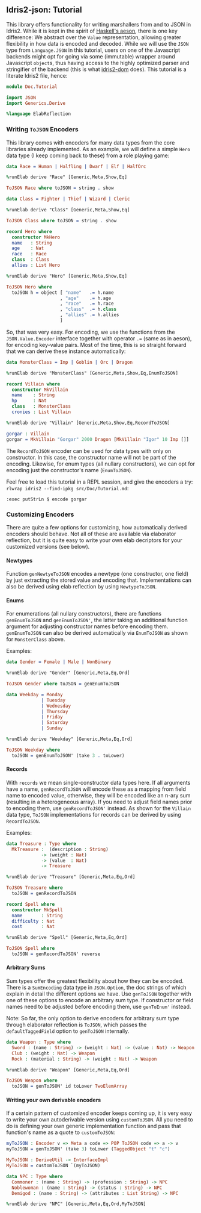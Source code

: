 ## Idris2-json: Tutorial

This library offers functionality for writing marshallers
from and to JSON in Idris2. While it is kept in the spirit
of [Haskell's aeson](https://hackage.haskell.org/package/aeson),
there is one key difference: We abstract over the `Value`
representation, allowing greater flexibility in how data
is encoded and decoded. While we will use the `JSON` type
from `Language.JSON` in this tutorial, users on one of the
Javascript backends might opt for going via some (immutable)
wrapper around Javascript `object`s, thus having access
to the highly optimized parser and stringifier of the backend
(this is what [idris2-dom](https://github.com/stefan-hoeck/idris2-dom)
does). This tutorial is a literate Idris2 file, hence:

```idris
module Doc.Tutorial

import JSON
import Generics.Derive

%language ElabReflection
```

### Writing `ToJSON` Encoders

This library comes with encoders for many data types from
the core libraries already implemented. As an example, we
will define a simple `Hero` data type (I keep coming back
to these) from a role playing game:

```idris
data Race = Human | Halfling | Dwarf | Elf | HalfOrc

%runElab derive "Race" [Generic,Meta,Show,Eq]

ToJSON Race where toJSON = string . show

data Class = Fighter | Thief | Wizard | Cleric

%runElab derive "Class" [Generic,Meta,Show,Eq]

ToJSON Class where toJSON = string . show

record Hero where
  constructor MkHero
  name   : String
  age    : Nat
  race   : Race
  class  : Class
  allies : List Hero

%runElab derive "Hero" [Generic,Meta,Show,Eq]

ToJSON Hero where
  toJSON h = object [ "name"   .= h.name
                    , "age"    .= h.age
                    , "race"   .= h.race
                    , "class"  .= h.class
                    , "allies" .= h.allies
                    ]
```

So, that was very easy. For encoding, we use the functions
from the `JSON.Value.Encoder` interface together with operator
`.=` (same as in aeson), for encoding key-value pairs.
Most of the time, this is so straight forward that we can derive
these instance automatically:


```idris
data MonsterClass = Imp | Goblin | Orc | Dragon

%runElab derive "MonsterClass" [Generic,Meta,Show,Eq,EnumToJSON]

record Villain where
  constructor MkVillain
  name    : String
  hp      : Nat
  class   : MonsterClass
  cronies : List Villain

%runElab derive "Villain" [Generic,Meta,Show,Eq,RecordToJSON]

gorgar : Villain
gorgar = MkVillain "Gorgar" 2000 Dragon [MkVillain "Igor" 10 Imp []]
```

The `RecordToJSON` encoder can be used for data types with only
on constructor. In this case, the constructor name will not
be part of the encoding. Likewise, for enum types (all nullary
constructors), we can opt for encoding just the constructor's name
(`EnumToJSON`).

Feel free to load this tutorial in a REPL session, and give
the encoders a try: `rlwrap idris2 --find-ipkg src/Doc/Tutorial.md`:

```
:exec putStrLn $ encode gorgar
```

### Customizing Encoders

There are quite a few options for customizing, how automatically derived
encoders should behave. Not all of these are available via elaborator
reflection, but it is quite easy to write your own elab decriptors
for your customized versions (see below).

#### Newtypes
Function `genNewtyeToJSON` encodes a newtype (one constructor, one field)
by just extracting the stored value and encoding that. Implementations
can also be derived using elab reflection by using `NewtypeToJSON`.

#### Enums
For enumerations (all nullary constructors), there are functions
`genEnumToJSON` and `genEnumToJSON'`, the latter taking an additional
function argument for adjusting constructor names before encoding
them. `genEnumToJSON` can also be derived automatically via
`EnumToJSON` as shown for `MonsterClass` above.

Examples:

```idris
data Gender = Female | Male | NonBinary

%runElab derive "Gender" [Generic,Meta,Eq,Ord]

ToJSON Gender where toJSON = genEnumToJSON

data Weekday = Monday
             | Tuesday
             | Wednesday
             | Thursday
             | Friday
             | Saturday
             | Sunday

%runElab derive "Weekday" [Generic,Meta,Eq,Ord]

ToJSON Weekday where
  toJSON = genEnumToJSON' (take 3 . toLower)
```

#### Records
With `records` we mean single-constructor data types here. If all
arguments have a name, `genRecordToJSON` will encode these as
a mapping from field name to encoded value, otherwise, they will
be encoded like an n-ary sum (resulting in a heterogeneous array).
If you need to adjust field names prior to encoding them,
use `genRecordToJSON'` instead.
As shown for the `Villain` data type, `ToJSON` implementations
for records can be derived by using `RecordToJSON`.

Examples:

```idris
data Treasure : Type where
  MkTreasure :  (description : String)
             -> (weight : Nat)
             -> (value  : Nat)
             -> Treasure

%runElab derive "Treasure" [Generic,Meta,Eq,Ord]

ToJSON Treasure where
  toJSON = genRecordToJSON

record Spell where
  constructor MkSpell
  name       : String
  difficulty : Nat
  cost       : Nat

%runElab derive "Spell" [Generic,Meta,Eq,Ord]

ToJSON Spell where
  toJSON = genRecordToJSON' reverse
```

#### Arbitrary Sums
Sum types offer the greatest flexibility about how they
can be encoded. There is a `SumEncoding` data type in `JSON.Option`,
the doc strings of which explain in detail the different options we
have. Use `genToJSON` together with one of these options to encode
an arbitrary sum type. If constructor or field names need to
be adjusted before encoding them, use `genToEnum'` instead.

Note: So far, the only option to derive encoders for arbitrary
sum type through elaborator reflection is `ToJSON`, which
passes the `defaultTaggedField` option to `genToJSON` internally.

```idris
data Weapon : Type where
  Sword : (name : String) -> (weight : Nat) -> (value : Nat) -> Weapon
  Club : (weight : Nat) -> Weapon
  Rock : (material : String) -> (weight : Nat) -> Weapon

%runElab derive "Weapon" [Generic,Meta,Eq,Ord]

ToJSON Weapon where
  toJSON = genToJSON' id toLower TwoElemArray
```

#### Writing your own derivable encoders

If a certain pattern of customized encoder keeps coming up,
it is very easy to write your own autoderivable version
using `customToJSON`. All you need to do is defining
your own generic implementation function and pass that
function's name as a quote to `customToJSON`:

```idris
myToJSON : Encoder v => Meta a code => POP ToJSON code => a -> v
myToJSON = genToJSON' (take 3) toLower (TaggedObject "t" "c")

MyToJSON : DeriveUtil -> InterfaceImpl
MyToJSON = customToJSON `(myToJSON)

data NPC : Type where
  Commoner : (name : String) -> (profession : String) -> NPC
  Noblewoman : (name : String) -> (status : String) -> NPC
  Demigod : (name : String) -> (attributes : List String) -> NPC

%runElab derive "NPC" [Generic,Meta,Eq,Ord,MyToJSON]
```
